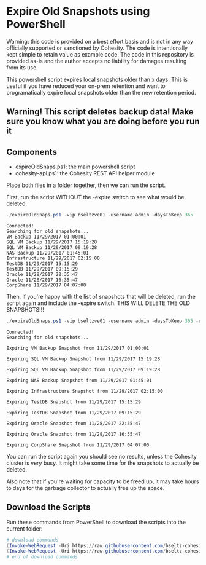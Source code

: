 # Expire Old Snapshots using PowerShell

Warning: this code is provided on a best effort basis and is not in any way officially supported or sanctioned by Cohesity. The code is intentionally kept simple to retain value as example code. The code in this repository is provided as-is and the author accepts no liability for damages resulting from its use.

This powershell script expires local snapshots older than x days. This is useful if you have reduced your on-prem retention and want to programatically expire local snapshots older than the new retention period.

## Warning! This script deletes backup data! Make sure you know what you are doing before you run it

## Components

* expireOldSnaps.ps1: the main powershell script
* cohesity-api.ps1: the Cohesity REST API helper module

Place both files in a folder together, then we can run the script.

First, run the script WITHOUT the -expire switch to see what would be deleted.

```powershell
./expireOldSnaps.ps1 -vip bseltzve01 -username admin -daysToKeep 365
```

```text
Connected!
Searching for old snapshots...
VM Backup 11/29/2017 01:00:01
SQL VM Backup 11/29/2017 15:19:28
SQL VM Backup 11/29/2017 09:19:28
NAS Backup 11/29/2017 01:45:01
Infrastructure 11/29/2017 02:15:00
TestDB 11/29/2017 15:15:29
TestDB 11/29/2017 09:15:29
Oracle 11/28/2017 22:35:47
Oracle 11/28/2017 16:35:47
CorpShare 11/29/2017 04:07:00
```

Then, if you're happy with the list of snapshots that will be deleted, run the script again and include the -expire switch. THIS WILL DELETE THE OLD SNAPSHOTS!!!

```powershell
./expireOldSnaps.ps1 -vip bseltzve01 -username admin -daysToKeep 365 -expire
```

```text
Connected!
Searching for old snapshots...

Expiring VM Backup Snapshot from 11/29/2017 01:00:01

Expiring SQL VM Backup Snapshot from 11/29/2017 15:19:28

Expiring SQL VM Backup Snapshot from 11/29/2017 09:19:28

Expiring NAS Backup Snapshot from 11/29/2017 01:45:01

Expiring Infrastructure Snapshot from 11/29/2017 02:15:00

Expiring TestDB Snapshot from 11/29/2017 15:15:29

Expiring TestDB Snapshot from 11/29/2017 09:15:29

Expiring Oracle Snapshot from 11/28/2017 22:35:47

Expiring Oracle Snapshot from 11/28/2017 16:35:47

Expiring CorpShare Snapshot from 11/29/2017 04:07:00
```

You can run the script again you should see no results, unless the Cohesity cluster is very busy. It might take some time for the snapshots to actually be deleted.

Also note that if you're waiting for capacity to be freed up, it may take hours to days for the garbage collector to actually free up the space. 

## Download the Scripts

Run these commands from PowerShell to download the scripts into the current folder:

```powershell
# download commands
(Invoke-WebRequest -Uri https://raw.githubusercontent.com/bseltz-cohesity/scripts/master/powershell/expireOldSnaps/expireOldSnaps.ps1).content | Out-File expireOldSnaps.ps1; (Get-Content expireOldSnaps.ps1) | Set-Content expireOldSnaps.ps1
(Invoke-WebRequest -Uri https://raw.githubusercontent.com/bseltz-cohesity/scripts/master/powershell/expireOldSnaps/cohesity-api.ps1).content | Out-File cohesity-api.ps1; (Get-Content cohesity-api.ps1) | Set-Content cohesity-api.ps1
# end of download commands